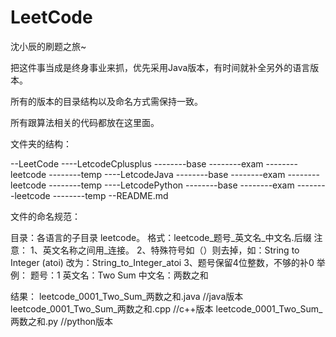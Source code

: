 ﻿# LeetCode
沈小辰的刷题之旅~

把这件事当成是终身事业来抓，优先采用Java版本，有时间就补全另外的语言版本。

所有的版本的目录结构以及命名方式需保持一致。

所有跟算法相关的代码都放在这里面。


文件夹的结构：

--LeetCode
----LetcodeCplusplus
--------base
--------exam
--------leetcode
--------temp
----LetcodeJava
--------base
--------exam
--------leetcode
--------temp
----LetcodePython
--------base
--------exam
--------leetcode
--------temp
--README.md

文件的命名规范：

目录：各语言的子目录 leetcode。
格式：leetcode_题号_英文名_中文名.后缀
注意：
1、英文名称之间用_连接。
2、特殊符号如（）则去掉，如：String to Integer (atoi)  改为：String_to_Integer_atoi
3、题号保留4位整数，不够的补0
举例：
题号：1
英文名：Two Sum
中文名：两数之和

结果：
leetcode_0001_Two_Sum_两数之和.java  //java版本
leetcode_0001_Two_Sum_两数之和.cpp   //c++版本
leetcode_0001_Two_Sum_两数之和.py    //python版本